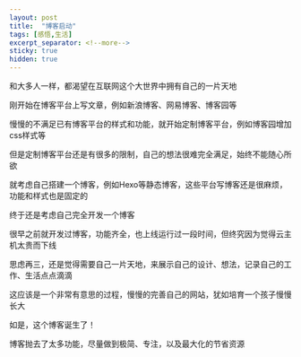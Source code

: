 ```yaml
---
layout: post
title:  "博客启动"
tags: [感悟,生活]
excerpt_separator: <!--more-->
sticky: true
hidden: true
---
```


和大多人一样，都渴望在互联网这个大世界中拥有自己的一片天地

刚开始在博客平台上写文章，例如新浪博客、网易博客、博客园等

慢慢的不满足已有博客平台的样式和功能，就开始定制博客平台，例如博客园增加css样式等

但是定制博客平台还是有很多的限制，自己的想法很难完全满足，始终不能随心所欲<!--more-->

就考虑自己搭建一个博客，例如Hexo等静态博客，这些平台写博客还是很麻烦，功能和样式也是固定的

终于还是考虑自己完全开发一个博客

很早之前就开发过博客，功能齐全，也上线运行过一段时间，但终究因为觉得云主机太贵而下线

思虑再三，还是觉得需要自己一片天地，来展示自己的设计、想法，记录自己的工作、生活点点滴滴

这应该是一个非常有意思的过程，慢慢的完善自己的网站，犹如培育一个孩子慢慢长大

如是，这个博客诞生了！

博客抛去了太多功能，尽量做到极简、专注，以及最大化的节省资源
